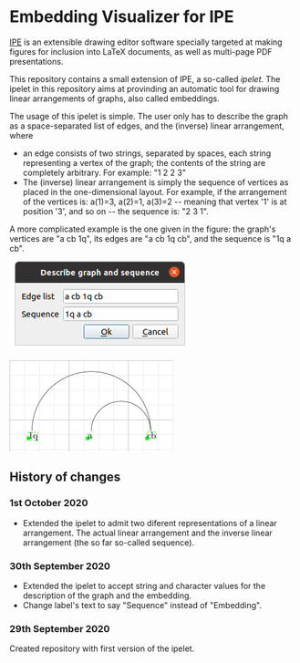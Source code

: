 # Embedding Visualizer for IPE

[IPE](http://ipe.otfried.org/) is an extensible drawing editor software specially targeted at making figures for inclusion into LaTeX documents, as well as multi-page PDF presentations.

This repository contains a small extension of IPE, a so-called _ipelet_. The ipelet in this repository aims at provinding an automatic tool for drawing linear arrangements of graphs, also called embeddings.

The usage of this ipelet is simple. The user only has to describe the graph as a space-separated list of edges, and the (inverse) linear arrangement, where

- an edge consists of two strings, separated by spaces, each string representing a vertex of the graph; the contents of the string are completely arbitrary. For example: "1 2 2 3"
- The (inverse) linear arrangement is simply the sequence of vertices as placed in the one-dimensional layout. For example, if the arrangement of the vertices is: a(1)=3, a(2)=1, a(3)=2 -- meaning that vertex '1' is at position '3', and so on -- the sequence is: "2 3 1".

A more complicated example is the one given in the figure: the graph's vertices are "a cb 1q", its edges are "a cb 1q cb", and the sequence is "1q a cb".

![Describing the graph and the sequence.](figures/example_input.png)

![The result of the ipelet with the given input.](figures/example_result.png)

## History of changes

### 1st October 2020

- Extended the ipelet to admit two diferent representations of a linear arrangement. The actual linear arrangement and the inverse linear arrangement (the so far so-called sequence).

### 30th September 2020

- Extended the ipelet to accept string and character values for the description of the graph and the embedding.
- Change label's text to say "Sequence" instead of "Embedding".

### 29th September 2020

Created repository with first version of the ipelet.
